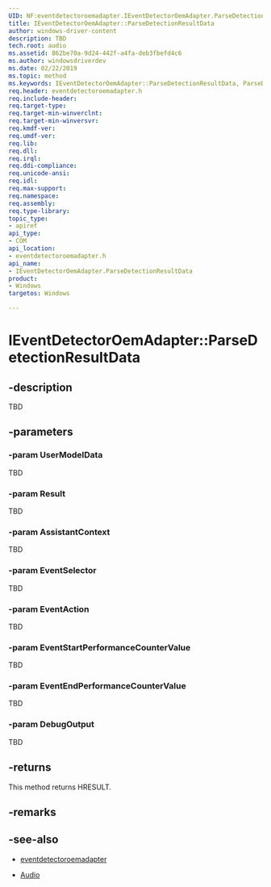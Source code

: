 ```yaml
---
UID: NF:eventdetectoroemadapter.IEventDetectorOemAdapter.ParseDetectionResultData
title: IEventDetectorOemAdapter::ParseDetectionResultData
author: windows-driver-content
description: TBD
tech.root: audio
ms.assetid: 862be70a-9d24-442f-a4fa-deb3fbefd4c6
ms.author: windowsdriverdev
ms.date: 02/22/2019
ms.topic: method
ms.keywords: IEventDetectorOemAdapter::ParseDetectionResultData, ParseDetectionResultData, IEventDetectorOemAdapter.ParseDetectionResultData, IEventDetectorOemAdapter::ParseDetectionResultData, IEventDetectorOemAdapter.ParseDetectionResultData
req.header: eventdetectoroemadapter.h
req.include-header:
req.target-type:
req.target-min-winverclnt:
req.target-min-winversvr:
req.kmdf-ver:
req.umdf-ver:
req.lib:
req.dll:
req.irql: 
req.ddi-compliance:
req.unicode-ansi:
req.idl:
req.max-support:
req.namespace:
req.assembly:
req.type-library: 
topic_type: 
- apiref
api_type: 
- COM
api_location: 
- eventdetectoroemadapter.h
api_name: 
- IEventDetectorOemAdapter.ParseDetectionResultData
product: 
- Windows
targetos: Windows

---
```


# IEventDetectorOemAdapter::ParseDetectionResultData


## -description

TBD

## -parameters

### -param UserModelData

TBD

### -param Result

TBD

### -param AssistantContext

TBD

### -param EventSelector

TBD

### -param EventAction

TBD

### -param EventStartPerformanceCounterValue

TBD

### -param EventEndPerformanceCounterValue

TBD

### -param DebugOutput

TBD


## -returns
This method returns HRESULT.

## -remarks

## -see-also

- [eventdetectoroemadapter](../eventdetectoroemadapter/index.md)

- [Audio](../_audio/index.md)